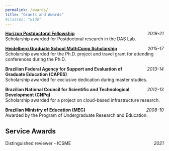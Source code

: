 ```yaml
---
permalink: /awards/
title: "Grants and Awards"
#classes: "wide"
---
```



**[Horizon Postdoctoral Fellowship](https://www.concordia.ca/sgs/postdoctoral-fellows/funding/horizon.html)** <span style="float:right;"> *2019-21* </span>
    <br> Scholarship awarded for Postdoctoral research in the DAS Lab.  


**[Heidelberg Graduate School MathComp Scholarship](https://www.mathcomp.uni-heidelberg.de/)**  <span style="float:right;"> *2015-17* </span>
    <br> Scholarship awarded for the Ph.D. project and travel grant for attending conferences during the Ph.D. 


**Brazilian Federal Agency for Support and Evaluation of** <span style="float:right;"> *2013-14* </span>  
    **Graduate Education (CAPES)**
    <br> Scholarship awarded for exclusive dedication during master studies. 


**Brazilian National Council for Scientific and Technological** <span style="float:right;"> *2012-13* </span> 
    **Development (CNPq)**
    <br> Scholarship awarded for a project on cloud-based infrastructure research. 


**Brazilian Ministry of Education (MEC)** <span style="float:right;"> *2008-10* </span> 
    <br> Awarded by the Program of Undergraduate Research and Education. 

## Service Awards

Distinguished reviewer - ICSME <span style="float:right;"> *2021* </span> 
